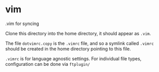 # vim
.vim for syncing

Clone this directory into the home directory, it should appear as `.vim`.

The file `dotvimrc.copy` is the `.vimrc` file, and so a symlink called `.vimrc` should be created in the home directory pointing to this file.

`.vimrc` is for language agnostic settings. For individual file types, configuration can be done via `ftplugin/`
